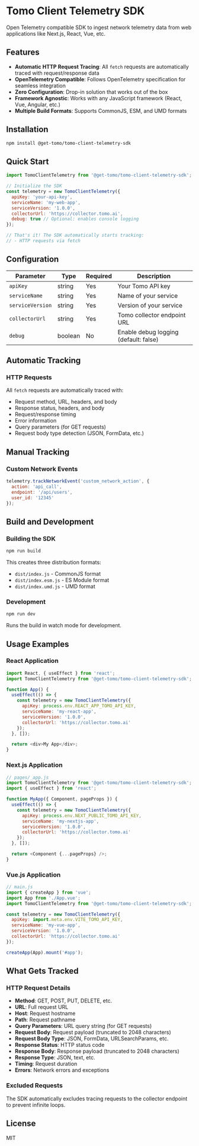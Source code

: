 # Tomo Client Telemetry SDK

Open Telemetry compatible SDK to ingest network telemetry data from web applications like Next.js, React, Vue, etc.

## Features

- **Automatic HTTP Request Tracing**: All `fetch` requests are automatically traced with request/response data
- **OpenTelemetry Compatible**: Follows OpenTelemetry specification for seamless integration
- **Zero Configuration**: Drop-in solution that works out of the box
- **Framework Agnostic**: Works with any JavaScript framework (React, Vue, Angular, etc.)
- **Multiple Build Formats**: Supports CommonJS, ESM, and UMD formats

## Installation

```bash
npm install @get-tomo/tomo-client-telemetry-sdk
```

## Quick Start

```javascript
import TomoClientTelemetry from '@get-tomo/tomo-client-telemetry-sdk';

// Initialize the SDK
const telemetry = new TomoClientTelemetry({
  apiKey: 'your-api-key',
  serviceName: 'my-web-app',
  serviceVersion: '1.0.0',
  collectorUrl: 'https://collector.tomo.ai',
  debug: true // Optional: enables console logging
});

// That's it! The SDK automatically starts tracking:
// - HTTP requests via fetch
```

## Configuration

| Parameter | Type | Required | Description |
|-----------|------|----------|-------------|
| `apiKey` | string | Yes | Your Tomo API key |
| `serviceName` | string | Yes | Name of your service |
| `serviceVersion` | string | Yes | Version of your service |
| `collectorUrl` | string | Yes | Tomo collector endpoint URL |
| `debug` | boolean | No | Enable debug logging (default: false) |

## Automatic Tracking

### HTTP Requests
All `fetch` requests are automatically traced with:
- Request method, URL, headers, and body
- Response status, headers, and body
- Request/response timing
- Error information
- Query parameters (for GET requests)
- Request body type detection (JSON, FormData, etc.)

## Manual Tracking

### Custom Network Events
```javascript
telemetry.trackNetworkEvent('custom_network_action', {
  action: 'api_call',
  endpoint: '/api/users',
  user_id: '12345'
});
```

## Build and Development

### Building the SDK
```bash
npm run build
```

This creates three distribution formats:
- `dist/index.js` - CommonJS format
- `dist/index.esm.js` - ES Module format  
- `dist/index.umd.js` - UMD format

### Development
```bash
npm run dev
```

Runs the build in watch mode for development.

## Usage Examples

### React Application
```javascript
import React, { useEffect } from 'react';
import TomoClientTelemetry from '@get-tomo/tomo-client-telemetry-sdk';

function App() {
  useEffect(() => {
    const telemetry = new TomoClientTelemetry({
      apiKey: process.env.REACT_APP_TOMO_API_KEY,
      serviceName: 'my-react-app',
      serviceVersion: '1.0.0',
      collectorUrl: 'https://collector.tomo.ai'
    });
  }, []);

  return <div>My App</div>;
}
```

### Next.js Application
```javascript
// pages/_app.js
import TomoClientTelemetry from '@get-tomo/tomo-client-telemetry-sdk';
import { useEffect } from 'react';

function MyApp({ Component, pageProps }) {
  useEffect(() => {
    const telemetry = new TomoClientTelemetry({
      apiKey: process.env.NEXT_PUBLIC_TOMO_API_KEY,
      serviceName: 'my-nextjs-app',
      serviceVersion: '1.0.0',
      collectorUrl: 'https://collector.tomo.ai'
    });
  }, []);

  return <Component {...pageProps} />;
}
```

### Vue.js Application
```javascript
// main.js
import { createApp } from 'vue';
import App from './App.vue';
import TomoClientTelemetry from '@get-tomo/tomo-client-telemetry-sdk';

const telemetry = new TomoClientTelemetry({
  apiKey: import.meta.env.VITE_TOMO_API_KEY,
  serviceName: 'my-vue-app',
  serviceVersion: '1.0.0',
  collectorUrl: 'https://collector.tomo.ai'
});

createApp(App).mount('#app');
```

## What Gets Tracked

### HTTP Request Details
- **Method**: GET, POST, PUT, DELETE, etc.
- **URL**: Full request URL
- **Host**: Request hostname
- **Path**: Request pathname
- **Query Parameters**: URL query string (for GET requests)
- **Request Body**: Request payload (truncated to 2048 characters)
- **Request Body Type**: JSON, FormData, URLSearchParams, etc.
- **Response Status**: HTTP status code
- **Response Body**: Response payload (truncated to 2048 characters)
- **Response Type**: JSON, text, etc.
- **Timing**: Request duration
- **Errors**: Network errors and exceptions

### Excluded Requests
The SDK automatically excludes tracing requests to the collector endpoint to prevent infinite loops.

## License

MIT
